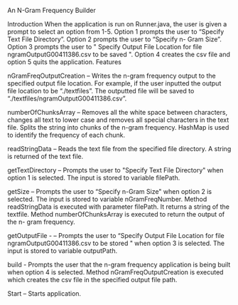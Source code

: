 
An N-Gram Frequency Builder

Introduction
When the application is run on Runner.java, the user is given a prompt to select an option from 1-5.
Option 1 prompts the user to “Specify Text File Directory”. Option 2 prompts the user to “Specify n-
Gram Size”. Option 3 prompts the user to " Specify Output File Location for file
ngramOutputG00411386.csv to be saved ". Option 4 creates the csv file and option 5 quits the
application.
Features

nGramFreqOutputCreation – Writes the n-gram frequency output to the specified output file
location. For example, if the user inputted the output file location to be “./textfiles”. The outputted
file will be saved to “./textfiles/ngramOutputG00411386.csv”.

numberOfChunksArray – Removes all the white space between characters, changes all text to lower
case and removes all special characters in the text file. Splits the string into chunks of the n-gram
frequency. HashMap is used to identify the frequency of each chunk.

readStringData – Reads the text file from the specified file directory. A string is returned of the text
file.

getTextDirectory – Prompts the user to "Specify Text File Directory" when option 1 is selected. The
input is stored to variable filePath.

getSize – Prompts the user to “Specify n-Gram Size" when option 2 is selected. The input is stored to
variable nGramFreqNumber. Method readStringData is executed with parameter filePath. It returns
a string of the textfile. Method numberOfChunksArray is executed to return the output of the n-
gram frequency.

getOutputFile - – Prompts the user to “Specify Output File Location for file
ngramOutputG00411386.csv to be stored " when option 3 is selected. The input is stored to variable
outputPath.

build - Prompts the user that the n-gram frequency application is being built when option 4 is
selected. Method nGramFreqOutputCreation is executed which creates the csv file in the specified
output file path.

Start – Starts application.
